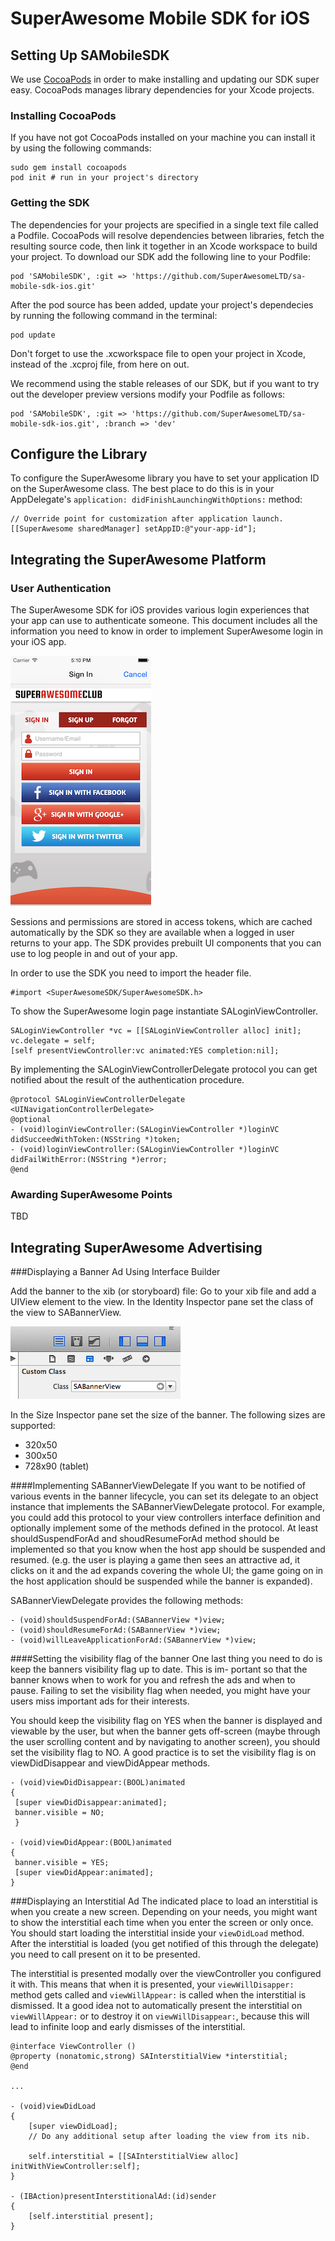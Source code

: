 SuperAwesome Mobile SDK for iOS
===============================

Setting Up SAMobileSDK
-----------------------

We use [CocoaPods](http://cocoapods.org) in order to make installing and updating our SDK super easy. CocoaPods manages library dependencies for your Xcode projects.

### Installing CocoaPods
If you have not got CocoaPods installed on your machine you can install it by using the following commands:
```
sudo gem install cocoapods
pod init # run in your project's directory
```
### Getting the SDK
The dependencies for your projects are specified in a single text file called a Podfile. CocoaPods will resolve dependencies between libraries, fetch the resulting source code, then link it together in an Xcode workspace to build your project.
To download our SDK add the following line to your Podfile:
```
pod 'SAMobileSDK', :git => 'https://github.com/SuperAwesomeLTD/sa-mobile-sdk-ios.git'
```
After the pod source has been added, update your project's dependecies by running the following command in the terminal:
```
pod update
```
Don't forget to use the .xcworkspace file to open your project in Xcode, instead of the .xcproj file, from here on out.

We recommend using the stable releases of our SDK, but if you want to try out the developer preview versions modify your Podfile as follows:
```
pod 'SAMobileSDK', :git => 'https://github.com/SuperAwesomeLTD/sa-mobile-sdk-ios.git', :branch => 'dev'
```

Configure the Library
----------------------------
To configure the SuperAwesome library you have to set your application ID on the SuperAwesome class. The best place to do this is in your AppDelegate's `application: didFinishLaunchingWithOptions:` method:
```
// Override point for customization after application launch.
[[SuperAwesome sharedManager] setAppID:@"your-app-id"];
```

Integrating the SuperAwesome Platform
-------------------------------------

### User Authentication

The SuperAwesome SDK for iOS provides various login experiences that your app can use to authenticate someone. This document includes all the information you need to know in order to implement SuperAwesome login in your iOS app.

![](images/sign_in.png?raw=true "Signing In With SuperAwesome")

Sessions and permissions are stored in access tokens, which are cached automatically by the SDK so they are available when a logged in user returns to your app. The SDK provides prebuilt UI components that you can use to log people in and out of your app.

In order to use the SDK you need to import the header file.
```	
#import <SuperAwesomeSDK/SuperAwesomeSDK.h>
```
To show the SuperAwesome login page instantiate SALoginViewController.
```
SALoginViewController *vc = [[SALoginViewController alloc] init];
vc.delegate = self;
[self presentViewController:vc animated:YES completion:nil];
```
By implementing the SALoginViewControllerDelegate protocol you can get notified about the result of the authentication procedure.
```
@protocol SALoginViewControllerDelegate <UINavigationControllerDelegate>
@optional
- (void)loginViewController:(SALoginViewController *)loginVC didSucceedWithToken:(NSString *)token;
- (void)loginViewController:(SALoginViewController *)loginVC didFailWithError:(NSString *)error;
@end
```

### Awarding SuperAwesome Points
TBD

Integrating SuperAwesome Advertising
------------------------------------
###Displaying a Banner Ad Using Interface Builder

Add the banner to the xib (or storyboard) file: Go to your xib file and add a UIView element to the view. In the Identity Inspector pane set the class of the view to SABannerView.

![](images/custom_class.png?raw=true "Setting custom class to UIView")

In the Size Inspector pane set the size of the banner. The following sizes are supported:
  * 320x50
  * 300x50
  * 728x90 (tablet)
 
####Implementing SABannerViewDelegate
If you want to be notified of various events in the banner lifecycle, you can set its delegate to an object instance that implements the SABannerViewDelegate protocol. For example, you could add this protocol to your view controllers interface definition and optionally implement some of the methods defined in the protocol. At least shouldSuspendForAd and shoudResumeForAd method should be implemented so that you know when the host app should be suspended and resumed. (e.g. the user is playing a game then sees an attractive ad, it clicks on it and the ad expands covering the whole UI; the game going on in the host application should be suspended while the banner is expanded).

SABannerViewDelegate provides the following methods:
```
- (void)shouldSuspendForAd:(SABannerView *)view;
- (void)shouldResumeForAd:(SABannerView *)view;
- (void)willLeaveApplicationForAd:(SABannerView *)view;
```

####Setting the visibility flag of the banner
One last thing you need to do is keep the banners visibility flag up to date. This is im- portant so that the banner knows when to work for you and refresh the ads and when to pause. Failing to set the visibility flag when needed, you might have your users miss important ads for their interests.

You should keep the visibility flag on YES when the banner is displayed and viewable by the user, but when the banner gets off-screen (maybe through the user scrolling content and by navigating to another screen), you should set the visibility flag to NO. A good practice is to set the visibility flag is on viewDidDisappear and viewDidAppear methods.

```
- (void)viewDidDisappear:(BOOL)animated
{
 [super viewDidDisappear:animated];
 banner.visible = NO;
 }
 
- (void)viewDidAppear:(BOOL)animated
{
 banner.visible = YES;
 [super viewDidAppear:animated];
}
```

###Displaying an Interstitial Ad
The indicated place to load an interstitial is when you create a new screen. Depending on your needs, you might want to show the interstitial each time when you enter the screen or only once. You should start loading the interstitial inside your `viewDidLoad` method. After the interstitial is loaded (you get notified of this through the delegate) you need to call present on it to be presented.

The interstitial is presented modally over the viewController you configured it with. This means that when it is presented, your `viewWillDisapper:` method gets called and `viewWillAppear:` is called when the interstitial is dismissed. It a good idea not to automatically present the interstitial on `viewWillAppear:` or to destroy it on `viewWillDisappear:`, because this will lead to infinite loop and early dismisses of the interstitial.
```
@interface ViewController ()
@property (nonatomic,strong) SAInterstitialView *interstitial;
@end

...

- (void)viewDidLoad
{
    [super viewDidLoad];
    // Do any additional setup after loading the view from its nib.
    
    self.interstitial = [[SAInterstitialView alloc] initWithViewController:self];
}

- (IBAction)presentInterstitionalAd:(id)sender
{
    [self.interstitial present];
}
```
